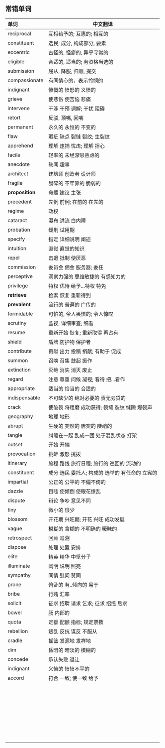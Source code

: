 ## 常错单词

|单词|中文翻译|
| :--- | ---- |
| reciprocal | 互相给予的; 互惠的; 相互的 |
| constituent | 选民; 成分, 构成部分, 要素 |
| eccentric | 古怪的, 怪癖的, 异乎寻常的 |
| eligible | 合适的, 适当的; 有资格当选的 |
| submission | 屈从, 降服, 归顺, 提交 |
| compassionate | 有同情心的，表示怜悯的 |
| indignant | 愤慨的 愤怒的 义愤的 |
| grieve | 使悲伤 使苦恼 悲痛 |
| intervene | 干涉 干预 调解;  干扰 阻碍 |
| retort | 反驳, 顶嘴, 回嘴 |
| permanent | 永久的 永恒的 不变的 |
| flaw | 瑕疵 缺点 裂缝 裂纹; 生裂纹 |
| apprehend | 理解 逮捕 忧虑; 理解 担心 |
| facile | 轻率的 未经深思熟虑的 |
| anecdote | 轶闻 趣事 |
| architect | 建筑师 创造者 设计师 |
| fragile | 易碎的 不牢靠的 脆弱的 |
| **proposition** | 命题 建议 主张 |
| precedent | 先例 前例; 在前的 在先的 |
| regime | 政权 |
| cataract | 瀑布 洪流 白内障 |
| probation | 缓刑 试用期 |
| specify | 指定 详细说明 阐述 |
| intuition | 直觉 直觉的知识 |
| repel | 击退 抵制 使厌恶 |
| commission | 委员会 佣金 服务器; 委任 |
| perceptive | 洞察力强的 思维敏捷的 有感知力的 |
| privilege | 特权 优待 给予...特权 特免 |
| **retrieve** | 检索 恢复 重新得到 |
| **prevalent** | 流行的 普遍的 广传的 |
| formidable | 可怕的, 令人畏惧的; 令人惊叹 |
| scrutiny | 监视; 详细审查; 细看 |
| resume | 重新开始 恢复; 重新取得 再占有 |
| shield | 盾牌 防护物 保护者 |
| contribute | 贡献 出力 投稿 捐献; 有助于 促成 |
| summon | 召唤 召集 鼓起 振作 |
| extinction | 灭绝 消失 消灭 废止 |
| regard | 注意 尊重 问候 凝视; 看待 把...看作 |
| appropriate | 适当的 恰当的 合适的 |
| indispensable | 不可缺少的 绝对必要的 责无旁贷的 |
| crack | 使破裂 将粗磨 成功获得; 裂缝 裂纹 缝隙 爆裂声 |
| geography | 地理 地形 |
| abrupt | 生硬的 突然的 唐突的 陡峭的 |
| tangle | 纠缠在一起 乱成一团 处于混乱状态 打架 |
| outset | 开始 开端 |
| provocation | 挑衅 激怒 挑拨 |
| itinerary | 旅程 路线 旅行日程; 旅行的 巡回的 流动的 |
| constituent | 成分 选民 委托人; 构成的 选举的 有任命的 立宪的 |
| impartial | 公正的 公平的 不偏不倚的 |
| dazzle | 目眩 使倾倒 使眼花缭乱 |
| dispute | 辩论 争吵 意见不同 |
| tiny | 微小的 很少 |
| blossom | 开花期 兴旺期; 开花 兴旺 成功发展 |
| vague | 模糊的 含糊的 不明确的 暧昧的 |
| retrospect | 回顾 追溯 |
| dispose | 处理 处置 安排 |
| elite | 精英 精华 中坚分子 |
| illuminate | 阐明 说明 照亮 |
| sympathy | 同情 慰问 赞同 |
| prone | 俯卧的 有..倾向的 易于 |
| bribe | 行贿 汇率 |
| solicit | 征求 招聘 请求 乞求; 征求 招揽 恳求 |
| bowel | 肠 内部的 |
| quota | 定额 配额 指标; 规定票数 |
| rebellion | 叛乱 反抗 谋反 不服从 |
| cradle | 摇篮 发源地 发祥地 |
| dim | 昏暗的 暗淡的 模糊的 |
| concede | 承认失败 退让 |
| indignant | 义愤的 愤愤不平的 |
| accord | 符合 一致; 使一致 给予 |
|  |       |
|       |       |
|       |       |
|       |       |
|       |       |
|       |       |
|       |       |
|       |       |
|       |       |
|       |       |
|       |       |
|       |       |
|       |       |
|       |       |
|       |       |
|       |       |
|       |       |
|       |       |
|       |       |
|       |       |
|       |       |
|       |       |
|       |       |
|       |       |
|       |       |
|       |       |
|       |       |
|       |       |
|       |       |
|       |       |
|       |       |
|       |       |